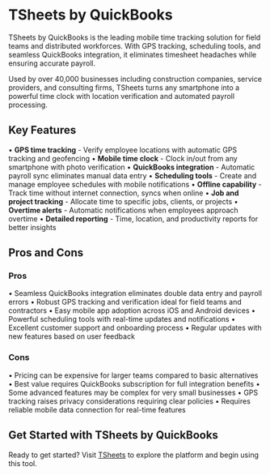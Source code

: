 # TSheets by QuickBooks

TSheets by QuickBooks is the leading mobile time tracking solution for field teams and distributed workforces. With GPS tracking, scheduling tools, and seamless QuickBooks integration, it eliminates timesheet headaches while ensuring accurate payroll.

Used by over 40,000 businesses including construction companies, service providers, and consulting firms, TSheets turns any smartphone into a powerful time clock with location verification and automated payroll processing.

## Key Features

• **GPS time tracking** - Verify employee locations with automatic GPS tracking and geofencing
• **Mobile time clock** - Clock in/out from any smartphone with photo verification
• **QuickBooks integration** - Automatic payroll sync eliminates manual data entry
• **Scheduling tools** - Create and manage employee schedules with mobile notifications
• **Offline capability** - Track time without internet connection, syncs when online
• **Job and project tracking** - Allocate time to specific jobs, clients, or projects
• **Overtime alerts** - Automatic notifications when employees approach overtime
• **Detailed reporting** - Time, location, and productivity reports for better insights

## Pros and Cons

### Pros
• Seamless QuickBooks integration eliminates double data entry and payroll errors
• Robust GPS tracking and verification ideal for field teams and contractors
• Easy mobile app adoption across iOS and Android devices
• Powerful scheduling tools with real-time updates and notifications
• Excellent customer support and onboarding process
• Regular updates with new features based on user feedback

### Cons
• Pricing can be expensive for larger teams compared to basic alternatives
• Best value requires QuickBooks subscription for full integration benefits
• Some advanced features may be complex for very small businesses
• GPS tracking raises privacy considerations requiring clear policies
• Requires reliable mobile data connection for real-time features

## Get Started with TSheets by QuickBooks

Ready to get started? Visit [TSheets](https://quickbooks.intuit.com/time-tracking) to explore the platform and begin using this tool.